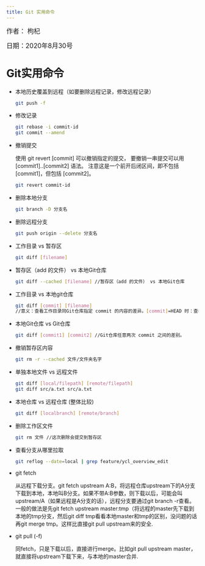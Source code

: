 ```yaml
---
title: Git 实用命令
---
```

<big>作者： 枸杞</big>

<big>日期：2020年8月30号</big>

# Git实用命令

- 本地历史覆盖到远程（如要删除远程记录，修改远程记录）

   ```bash
   git push -f 
   ```

- 修改记录

   ```bash
   git rebase -i commit-id
   git commit --amend
   ```

- 撤销提交

   使用 git revert [commit] 可以撤销指定的提交， 要撤销一串提交可以用 [commit1]..[commit2] 语法。 注意这是一个前开后闭区间，即不包括 [commit1]，但包括 [commit2]。

   ```bash
   git revert commit-id
   ```

- 删除本地分支

   ```bash
   git branch -D 分支名
   ```

- 删除远程分支

   ```bash
   git push origin --delete 分支名
   ```
 

- 工作目录 vs 暂存区

   ```bash
   git diff [filename]
   ```

- 暂存区（add 的文件） vs 本地Git仓库

   ```bash
   git diff --cached [filename] //暂存区（add 的文件） vs 本地Git仓库
   ```

- 工作目录 vs 本地git仓库

   ```bash
   git diff [commit] [filename] 
   //意义：查看工作目录同Git仓库指定 commit 的内容的差异。[commit]=HEAD 时：查看工作目录同最近一次 commit 的内容的差异
   ```

- 本地Git仓库 vs Git仓库

   ```bash
   git diff [commit1] [commit2] //Git仓库任意两次 commit 之间的差别。
   ```
- 撤销暂存区内容

   ```bash
   git rm -r --cached 文件/文件夹名字 
   ```

- 单独本地文件 vs 远程文件

   ```bash
   git diff [local/filepath] [remote/filepath]
   git diff src/a.txt src/a.txt
   ```

- 本地仓库 vs 远程仓库 (整体比较)

   ```bash
   git diff [localbranch] [remote/branch]
   ```

- 删除工作区文件
   ```bash
   git rm 文件 //这次删除会提交到暂存区
   ```
- 查看分支从哪里拉取
   ```bash
   git reflog --date=local | grep feature/ycl_overview_edit
   ```
- git fetch

   从远程下载分支。git fetch upstream A:B，将远程仓库upstream下的A分支下载到本地，本地叫B分支。如果不带A:B参数，则下载以后，可能会叫upstream/A（如果远程是A分支的话），远程分支要通过git branch -r查看。一般的做法是先git fetch upstream master:tmp（将远程的master先下载到本地的tmp分支，然后git diff tmp看看本地master和tmp的区别，没问题的话再git merge tmp。这样比直接git pull upstream来的安全.

- git pull (-f)

   同fetch，只是下载以后，直接进行merge。比如git pull upstream master，就直接将upstream下载下来，与本地的master合并.